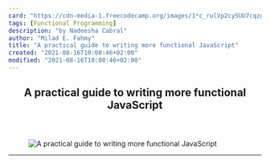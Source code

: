 ```yaml
---
card: "https://cdn-media-1.freecodecamp.org/images/1*c_rulVp2cySUU7cqzguMyw.png"
tags: [Functional Programming]
description: "by Nadeesha Cabral"
author: "Milad E. Fahmy"
title: "A practical guide to writing more functional JavaScript"
created: "2021-08-16T10:08:46+02:00"
modified: "2021-08-16T10:08:46+02:00"
---
```

<div class="site-wrapper">
<main id="site-main" class="site-main outer">
<div class="inner">
<article class="post-full post tag-functional-programming tag-javascript tag-software-development tag-web-development tag-tech ">
<header class="post-full-header">
<h1 class="post-full-title">A practical guide to writing more functional JavaScript</h1>
</header>
<figure class="post-full-image">
<picture>
<source media="(max-width: 700px)" sizes="1px" srcset="data:image/gif;base64,R0lGODlhAQABAIAAAAAAAP///yH5BAEAAAAALAAAAAABAAEAAAIBRAA7 1w">
<source media="(min-width: 701px)" sizes="(max-width: 800px) 400px,
(max-width: 1170px) 700px,
1400px" srcset="https://cdn-media-1.freecodecamp.org/images/1*c_rulVp2cySUU7cqzguMyw.png 300w,
https://cdn-media-1.freecodecamp.org/images/1*c_rulVp2cySUU7cqzguMyw.png 600w,
https://cdn-media-1.freecodecamp.org/images/1*c_rulVp2cySUU7cqzguMyw.png 1000w,
https://cdn-media-1.freecodecamp.org/images/1*c_rulVp2cySUU7cqzguMyw.png 2000w">
<img onerror="this.style.display='none'" src="https://cdn-media-1.freecodecamp.org/images/1*c_rulVp2cySUU7cqzguMyw.png" alt="A practical guide to writing more functional JavaScript">
</picture>
</figure>
<section class="post-full-content">
<div class="post-content medium-migrated-article">
</div>
<hr>
</section>
</article>
</div>
</main>
</div>
<!-- Google Tag Manager (noscript) -->
<!-- End Google Tag Manager (noscript) -->
